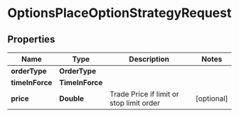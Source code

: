 

# OptionsPlaceOptionStrategyRequest


## Properties

| Name | Type | Description | Notes |
|------------ | ------------- | ------------- | -------------|
|**orderType** | **OrderType** |  |  |
|**timeInForce** | **TimeInForce** |  |  |
|**price** | **Double** | Trade Price if limit or stop limit order |  [optional] |



